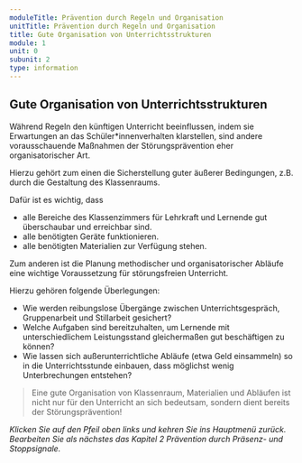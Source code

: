 ```yaml
---
moduleTitle: Prävention durch Regeln und Organisation
unitTitle: Prävention durch Regeln und Organisation 
title: Gute Organisation von Unterrichtsstrukturen 
module: 1
unit: 0
subunit: 2
type: information
---
```


## Gute Organisation von Unterrichtsstrukturen 

Während Regeln den künftigen Unterricht beeinflussen, indem sie Erwartungen an das Schüler*innenverhalten klarstellen, sind andere vorausschauende Maßnahmen der Störungsprävention eher organisatorischer Art. 

Hierzu gehört zum einen die Sicherstellung guter äußerer Bedingungen, z.B. durch die Gestaltung des Klassenraums.

Dafür ist es wichtig, dass 
* alle Bereiche des Klassenzimmers für Lehrkraft und Lernende gut überschaubar und erreichbar sind.
* alle benötigten Geräte funktionieren. 
* alle benötigten Materialien zur Verfügung stehen.

Zum anderen ist die Planung methodischer und organisatorischer Abläufe eine wichtige Voraussetzung für störungsfreien Unterricht. 

Hierzu gehören folgende Überlegungen: 
* Wie werden reibungslose Übergänge zwischen Unterrichtsgespräch, Gruppenarbeit und Stillarbeit gesichert? 
* Welche Aufgaben sind bereitzuhalten, um Lernende mit unterschiedlichem Leistungsstand gleichermaßen gut beschäftigen zu können?
* Wie lassen sich außerunterrichtliche Abläufe (etwa Geld einsammeln) so in die Unterrichtsstunde einbauen, dass möglichst wenig Unterbrechungen entstehen?

> Eine gute Organisation von Klassenraum, Materialien und Abläufen ist nicht nur für den Unterricht an sich bedeutsam, sondern dient bereits der Störungsprävention!

*Klicken Sie auf den Pfeil oben links und kehren Sie ins Hauptmenü zurück. Bearbeiten Sie als nächstes das Kapitel 2 Prävention durch Präsenz- und Stoppsignale.*